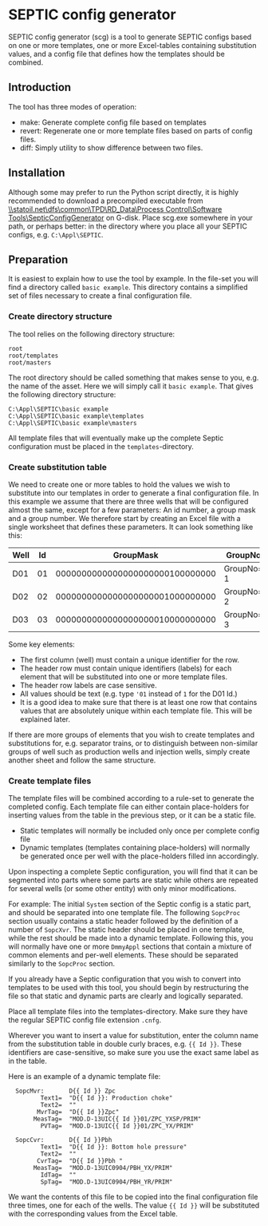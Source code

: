 # SEPTIC config generator

SEPTIC config generator (scg) is a tool to generate SEPTIC configs based on one or more templates,
one or more Excel-tables containing substitution values, and a config file that defines how the templates
should be combined.

## Introduction

The tool has three modes of operation:
 - make: Generate complete config file based on templates
 - revert: Regenerate one or more template files based on parts of config files.
 - diff: Simply utility to show difference between two files.  

## Installation 

Although some may prefer to run the Python script directly, it is highly recommended to
download a precompiled executable from [\\\\statoil.net\dfs\common\TPD\RD_Data\Process Control\Software Tools\SepticConfigGenerator](file://statoil.net/dfs/common/TPD/RD_Data/Process%20Control/Software%20Tools/SepticConfigGenerator)
on G-disk. Place scg.exe somewhere in your path, or perhaps better: in the directory where you place all your SEPTIC configs,
e.g. `C:\Appl\SEPTIC`.

## Preparation

It is easiest to explain how to use the tool by example. In the file-set you will find a 
directory called `basic example`. This directory contains a simplified set of files necessary 
to create a final configuration file.   
 
### Create directory structure

The tool relies on the following directory structure:
```commandline
root
root/templates
root/masters
```
The root directory should be called something that makes sense to you, e.g. the name of the asset. Here we will simply 
call it `basic example`. That gives the following directory structure:   

```commandline
C:\Appl\SEPTIC\basic example
C:\Appl\SEPTIC\basic example\templates
C:\Appl\SEPTIC\basic example\masters
```

All template files that will eventually make up the complete Septic configuration must be placed in the `templates`-directory. 

### Create substitution table

We need to create one or more tables to hold the values we wish to substitute into our 
templates in order to generate a final configuration file. In this example we assume that 
there are three wells that will be configured almost the same, except for a few parameters: 
An id number, a group mask and a group number. We therefore start by creating an Excel file 
with a single worksheet that defines these parameters. It can look something like this:

| Well | Id | GroupMask                       | GroupNo     |
|------|----|---------------------------------|-------------|
| D01  | 01 | 0000000000000000000000100000000 | GroupNo=  1 |
| D02  | 02 | 0000000000000000000001000000000 | GroupNo=  2 |
| D03  | 03 | 0000000000000000000010000000000 | GroupNo=  3 |

Some key elements: 
- The first column (well) must contain a unique identifier for the row.
- The header row must contain unique identifiers (labels) for each element that will be substituted into one or more template files.
- The header row labels are case sensitive.
- All values should be text (e.g. type `'01` instead of `1` for the D01 Id.)  
- It is a good idea to make sure that there is at least one row that contains values that are absolutely unique within each template file. This will be explained later.

If there are more groups of elements that you wish to create templates and substitutions for, 
e.g. separator trains, or to distinguish between non-similar groups of well such as production
wells and injection wells, simply create another sheet and follow the same structure. 

### Create template files

The template files will be combined according to a rule-set to generate the completed config.
Each template file can either contain place-holders for inserting values from the table in the previous step, or it can be a static file.
- Static templates will normally be included only once per complete config file
- Dynamic templates (templates containing place-holders) will normally be generated once per well with the place-holders filled inn accordingly. 

Upon inspecting a complete Septic configuration, you will find that it can be segmented into parts where some parts are static while others are repeated for several wells (or some other entity) with only minor modifications.

For example: The initial `System` section of the Septic config is a static part, and should be separated into one template file.
The following `SopcProc` section usually contains a static header followed by the definition of a number of `SopcXvr`. The static header should be placed in one template, while the rest should be made into a dynamic template.
Following this, you will normally have one or more `DmmyAppl` sections that contain a mixture of common elements and per-well elements. These should be separated similarly to the `SopcProc` section.

If you already have a Septic configuration that you wish to convert into templates to be used with this tool, you should begin by restructuring the file so that static and dynamic parts are clearly and logically separated.
 
Place all template files into the templates-directory. Make sure they have the regular SEPTIC config file extension `.cnfg`.

Wherever you want to insert a value for substitution, enter the column name from the substitution table in double curly braces, e.g. ```{{ Id }}```. These identifiers are case-sensitive, so make sure you use the exact same label as in the table.

Here is an example of a dynamic template file:
```
  SopcMvr:       D{{ Id }} Zpc
         Text1=  "D{{ Id }}: Production choke"
         Text2=  ""
        MvrTag=  "D{{ Id }}Zpc"
       MeasTag=  "MOD.D-13UIC{{ Id }}01/ZPC_YXSP/PRIM"
         PVTag=  "MOD.D-13UIC{{ Id }}01/ZPC_YX/PRIM"

  SopcCvr:       D{{ Id }}Pbh
         Text1=  "D{{ Id }}: Bottom hole pressure"
         Text2=  ""
        CvrTag=  "D{{ Id }}Pbh "
       MeasTag=  "MOD.D-13UIC0904/PBH_YX/PRIM"
         IdTag=  ""
         SpTag=  "MOD.D-13UIC0904/PBH_YR/PRIM"

```
We want the contents of this file to be copied into the final configuration file three
times, one for each of the wells. The value `{{ Id }}` will be substituted with the 
corresponding values from the Excel table.
 




